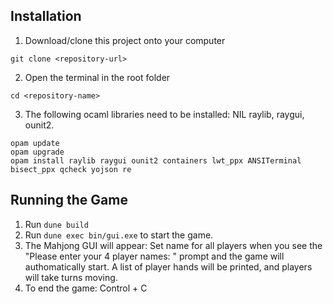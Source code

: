 ## Installation

1. Download/clone this project onto your computer

```
git clone <repository-url>
```

2. Open the terminal in the root folder

```
cd <repository-name>
```

3. The following ocaml libraries need to be installed: NIL
   raylib, raygui, ounit2.

```
opam update
opam upgrade
opam install raylib raygui ounit2 containers lwt_ppx ANSITerminal bisect_ppx qcheck yojson re
```

## Running the Game

1. Run `dune build`
2. Run `dune exec bin/gui.exe` to start the game.
3. The Mahjong GUI will appear:
   Set name for all players when you see the "Please enter your 4 player names: " prompt and the game will authomatically start.
   A list of player hands will be printed, and players will take turns moving.
4. To end the game: Control + C
